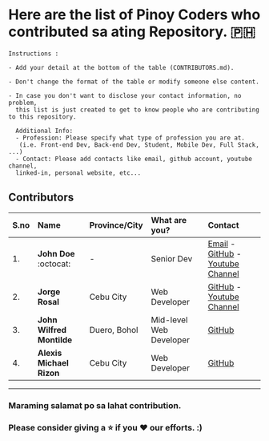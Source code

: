 # Here are the list of Pinoy Coders who contributed sa ating Repository. :philippines:

```
Instructions :

- Add your detail at the bottom of the table (CONTRIBUTORS.md).

- Don't change the format of the table or modify someone else content.

- In case you don't want to disclose your contact information, no problem,
  this list is just created to get to know people who are contributing to this repository.

  Additional Info:
  - Profession: Please specify what type of profession you are at.
   (i.e. Front-end Dev, Back-end Dev, Student, Mobile Dev, Full Stack, ...)
  - Contact: Please add contacts like email, github account, youtube channel,
  linked-in, personal website, etc...
```

## Contributors

| S.no | Name | Province/City | What are you? | Contact |
|------|:--------|:---------|:--------------|:------------|
| 1. | **John Doe** :octocat:| -|Senior Dev | [Email](johndoe@gmail.com) - [GitHub](https://github.com/johndoe) - [Youtube Channel](youtube.com/johndoe)|
| 2. | **Jorge Rosal** | Cebu City | Web Developer | [GitHub](https://github.com/jorgerosal) - [Youtube Channel](https://www.youtube.com/channel/UCzuOQurgDZCdHUFBwL6Oexg) |
| 3. | **John Wilfred Montilde** | Duero, Bohol | Mid-level Web Developer | [GitHub](https://github.com/ewojjowe) |
| 4. | **Alexis Michael Rizon** | Cebu City | Web Developer | [GitHub](https://github.com/MugssyBoy) |
---

### Maraming salamat po sa lahat contribution.

### Please consider giving a :star: if you :heart: our efforts. :)
